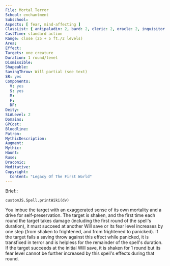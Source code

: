 ```yaml
---
File: Mortal Terror
School: enchantment
Subschool: 
Aspects: [ fear, mind-affecting ]
ClassList: { antipaladin: 2, bard: 2, cleric: 2, oracle: 2, inquisitor: 2, mesmerist: 2, psychic: 2, shaman: 2, sorcerer: 2, wizard: 2, witch: 2 }
CastTime: standard action
Range: close (25 + 5 ft./2 levels)
Area: 
Effect: 
Targets: one creature
Duration: 1 round/level
Dismissible: 
Shapeable: 
SavingThrow: Will partial (see text)
SR: yes
Components:
  V: yes
  S: yes
  M: 
  F: 
  DF: 
Deity: 
SLALevel: 2
Domains: 
GPCost: 
Bloodline: 
Patron: 
MythicDescription: 
Augment: 
Mythic: 
Haunt: 
Ruse: 
Draconic: 
Meditative: 
Copyright:
  Content: "Legacy Of The First World"
---
```

Brief:: 

```dataviewjs
customJS.Spell.printWiki(dv)
```

You imbue the target with an exaggerated sense of its own mortality and a drive for self-preservation. The target is shaken, and the first time each round the target takes damage (including the first round of the spell's duration), it must succeed at another Will save or its fear level increases by one step (from shaken to frightened, and from frightened to panicked). If the target fails a saving throw against this effect while panicked, it is transfixed in terror and is helpless for the remainder of the spell's duration. If the target succeeds at the initial Will save, it is shaken for 1 round but its fear level cannot be further increased by this spell's effects during that round.
